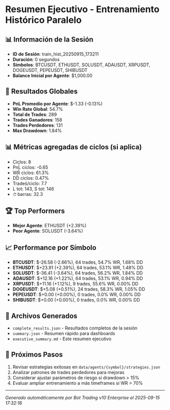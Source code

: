 # Resumen Ejecutivo - Entrenamiento Histórico Paralelo

## 📊 Información de la Sesión
- **ID de Sesión**: train_hist_20250915_173211
- **Duración**: 0 segundos
- **Símbolos**: BTCUSDT, ETHUSDT, SOLUSDT, ADAUSDT, XRPUSDT, DOGEUSDT, PEPEUSDT, SHIBUSDT
- **Balance Inicial por Agente**: $1,000.00

## 🎯 Resultados Globales
- **PnL Promedio por Agente**: $-1.33 (-0.13%)
- **Win Rate Global**: 54.7%
- **Total de Trades**: 289
- **Trades Ganadores**: 158
- **Trades Perdedores**: 131
- **Max Drawdown**: 1.84%

## 📊 Métricas agregadas de ciclos (si aplica)
- Ciclos: 8
- PnL̄ ciclos: -0.65
- WR̄ ciclos: 61.3%
- DD̄ ciclos: 0.47%
- Trades̄/ciclo: 7.7
- L tot: 143, S tot: 146
- ⏱̄ barras: 32.3


## 🏆 Top Performers
- **Mejor Agente**: ETHUSDT (+2.39%)
- **Peor Agente**: SOLUSDT (-3.64%)

## 📈 Performance por Símbolo
- **BTCUSDT**: $-26.58 (-2.66%), 64 trades, 54.7% WR, 1.68% DD
- **ETHUSDT**: $+23.91 (+2.39%), 64 trades, 53.1% WR, 1.48% DD
- **SOLUSDT**: $-36.41 (-3.64%), 64 trades, 56.2% WR, 1.84% DD
- **ADAUSDT**: $+12.16 (+1.22%), 64 trades, 53.1% WR, 0.94% DD
- **XRPUSDT**: $+11.16 (+1.12%), 9 trades, 55.6% WR, 0.00% DD
- **DOGEUSDT**: $+5.08 (+0.51%), 24 trades, 58.3% WR, 1.05% DD
- **PEPEUSDT**: $+0.00 (+0.00%), 0 trades, 0.0% WR, 0.00% DD
- **SHIBUSDT**: $+0.00 (+0.00%), 0 trades, 0.0% WR, 0.00% DD

## 📁 Archivos Generados
- `complete_results.json` - Resultados completos de la sesión
- `summary.json` - Resumen rápido para dashboards
- `executive_summary.md` - Este resumen ejecutivo

## 🎯 Próximos Pasos
1. Revisar estrategias exitosas en `data/agents/{symbol}/strategies.json`
2. Analizar patrones de trades perdedores para mejoras
3. Considerar ajustar parámetros de riesgo si drawdown > 15%
4. Evaluar ampliar entrenamiento a más timeframes si WR > 70%

---
*Generado automáticamente por Bot Trading v10 Enterprise el 2025-09-15 17:32:16*
